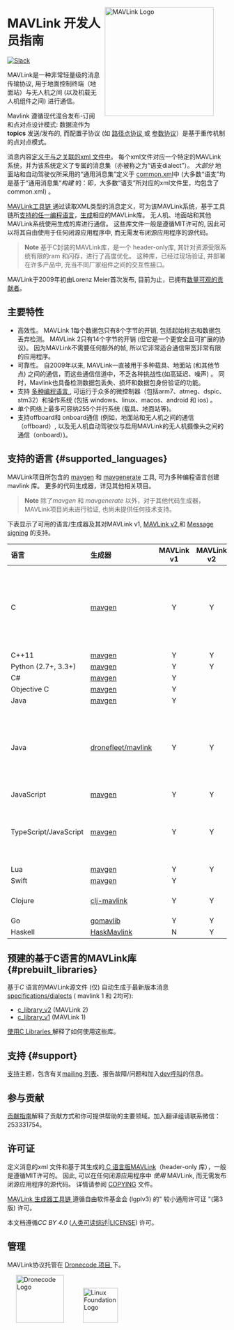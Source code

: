 <span style="float:right; padding:10px; margin-right:20px;"><a href="https://github.com/mavlink/mavlink"><img src="../assets/site/logo_mavlink_small.png" title="MAVLink Logo" width="250px" /></a></span>

# MAVLink 开发人员指南

[![Slack](https://px4-slack.herokuapp.com/badge.svg)](http://slack.px4.io)

MAVLink是一种非常轻量级的消息传输协议, 用于地面控制终端（地面站）与无人机之间 (以及机载无人机组件之间) 进行通信。

Mavlink 遵循现代混合发布-订阅和点对点设计模式: 数据流作为 **topics** 发送/发布的, 而配置子协议 (如 [路径点协议 ](services/mission.md)或 [参数协议](services/parameter.md)）是基于重传机制的点对点模式。

消息内容[定义于与之关联的xml 文件中](messages/README.md)。 每个xml文件对应一个特定的MAVLink系统，并为该系统定义了专属的消息集（亦被称之为“语支dialect”）。 *大部分* 地面站和自动驾驶仪所采用的“通用消息集”定义于 [common.xml](messages/common.md)中 (大多数“语支”均是基于“通用消息集“*构建* 的：即，大多数“语支”所对应的xml文件里，均包含了common.xml) 。

[MAVLink工具链 ](https://github.com/mavlink/mavlink/) 通过读取XML类型的消息定义，可为该MAVLink系统，基于工具链所[支持的任一编程语言](#supported_languages)，[生成](getting_started/generate_libraries.md)相应的MAVLink库。 无人机、地面站和其他MAVLink系统使用生成的库进行通信。 这些库文件一般是遵循MIT许可的, 因此可以将其自由使用于任何闭源应用程序中, 而无需发布闭源应用程序的源代码。

> **Note** 基于C封装的MAVLink库，是一个 header-only库, 其针对资源受限系统有限的ram 和闪存，进行了高度优化。 这种库，已经过现场验证, 并部署在许多产品中, 充当不同厂家组件之间的交互性接口。

MAVLink于2009年初由Lorenz Meier首次发布, 目前为止，已拥有[数量可观的贡献者](https://github.com/mavlink/mavlink/graphs/contributors)。

## 主要特性

* 高效性。 MAVLink 1每个数据包只有8个字节的开销, 包括起始标志和数据包丢弃检测。 MAVLink 2只有14个字节的开销 (但它是一个更安全且可扩展的协议)。 因为MAVLink不需要任何额外的帧, 所以它非常适合通信带宽非常有限的应用程序。
* 可靠性。 自2009年以来, MAVLink一直被用于多种载具、地面站 (和其他节点) 之间的通信，而这些通信信道中，不乏各种挑战性(如高延迟、噪声) 。 同时，Mavlink也具备检测数据包丢失、损坏和数据包身份验证的功能。
* 支持 [多种编程语言 ](#supported_languages), 可运行于众多的微控制器（包括arm7、atmeg、dspic、stm32）和操作系统 (包括 windows、linux、macos、android 和 ios) 。
* 单个网络上最多可容纳255个并行系统 (载具、地面站等)。
* 支持offboard和 onboard通信 (例如，地面站和无人机之间的通信（offboard）, 以及无人机自动驾驶仪与启用MAVLink的无人机摄像头之间的通信（onboard）)。

## 支持的语言 {#supported_languages}

MAVLink项目所包含的 [mavgen](getting_started/generate_libraries.md#mavgen) 和 [mavgenerate](getting_started/generate_libraries.md#mavgenerate) 工具, 可为多种编程语言创建 mavlink 库。 更多的代码生成器，详见其他相关项目。

> **Note** 除了*mavgen* 和 *mavgenerate* 以外，对于其他代码生成器，MAVLink项目尚未进行验证, 也尚未提供任何技术支持。

下表显示了可用的语言/生成器及其对MAVLink v1, [ MAVLink v2 ](guide/mavlink_2.md) 和 [Message signing](guide/message_signing.md) 的支持。

| 语言                    | 生成器                                                         | MAVLink v1 | MAVLink v2 | Signing | 备注                                                                                                        |
|:--------------------- |:----------------------------------------------------------- |:----------:|:----------:|:-------:|:--------------------------------------------------------------------------------------------------------- |
| C                     | [mavgen](getting_started/generate_libraries.md#mavgen)      |     Y      |     Y      |    Y    | 这是 MAVLink 项目参考实现。 可基于两个协议版本发布相应的[生成库](#prebuilt_libraries)。                                              |
| C++11                 | [mavgen](getting_started/generate_libraries.md#mavgen)      |     Y      |     Y      |    Y    |                                                                                                           |
| Python (2.7+, 3.3+)   | [mavgen](getting_started/generate_libraries.md#mavgen)      |     Y      |     Y      |    Y    |                                                                                                           |
| C#                    | [mavgen](getting_started/generate_libraries.md#mavgen)      |     Y      |            |         |                                                                                                           |
| Objective C           | [mavgen](getting_started/generate_libraries.md#mavgen)      |     Y      |            |         |                                                                                                           |
| Java                  | [mavgen](getting_started/generate_libraries.md#mavgen)      |     Y      |            |         |                                                                                                           |
| Java                  | [dronefleet/mavlink](https://github.com/dronefleet/mavlink) |     Y      |     Y      |    Y    | *Idiomatic*是基于MAVLink的 java SDK/API。 其可为代码生成器提供分级插件。                                                      |
| JavaScript            | [mavgen](getting_started/generate_libraries.md#mavgen)      |     Y      |     Y      |    N    |                                                                                                           |
| TypeScript/JavaScript | [mavgen](getting_started/generate_libraries.md#mavgen)      |     Y      |     Y      |    N    | TypeScript classes which can be used with [node-mavlink](https://github.com/ifrunistuttgart/node-mavlink) |
| Lua                   | [mavgen](getting_started/generate_libraries.md#mavgen)      |     Y      |     Y      |         |                                                                                                           |
| Swift                 | [mavgen](getting_started/generate_libraries.md#mavgen)      |     Y      |            |         |                                                                                                           |
| Clojure               | [clj-mavlink](https://github.com/WickedShell/clj-mavlink)   |     Y      |     Y      |    Y    | Clojure MAVLink Bindings.                                                                                 |
| Go                    | [gomavlib](https://github.com/gswly/gomavlib)               |     Y      |     Y      |    Y    |                                                                                                           |
| Haskell               | [HaskMavlink](https://github.com/SweeWarman/HaskMavlink)    |     N      |     Y      |    N    |                                                                                                           |

## 预建的基于C语言的MAVLink库 {#prebuilt_libraries}

基于*C* 语言的MAVLink源文件 (仅) 自动生成于最新版本消息 [specifications/dialects](messages/README.md) ( mavlink 1 和 2均可):

* [c_library_v2](https://github.com/mavlink/c_library_v2) (MAVLink 2)
* [c_library_v1](https://github.com/mavlink/c_library_v1) (MAVLink 1)

[使用C Libraries ](mavgen_c/README.md) 解释了如何使用这些库。

## 支持 {#support}

[支持](about/support.md)主题，包含有关[mailing 列表](https://groups.google.com/forum/#!forum/mavlink)、报告故障/问题和加入[dev呼叫](about/support.md#dev_call)的信息。

## 参与贡献

[贡献指南](contributing/contributing.md)解释了贡献方式和你可提供帮助的主要领域。加入翻译组请联系微信：253331754。

## 许可证

定义消息的xml 文件和基于其生成的[ C 语言版MAVLink](#prebuilt_libraries)（header-only 库），一般是遵循MIT许可的。 因此, 可以在任何闭源应用程序中 *使用* MAVLink, 而无需发布闭源应用程序的源代码。 详情请参阅 [COPYING](https://github.com/mavlink/mavlink/blob/master/COPYING) 文件。

[MAVLink 生成器工具链 ](https://github.com/mavlink/mavlink/) 遵循自由软件基金会 (lgplv3) 的" 较小通用许可证 "(第3版) 许可。

本文档遵循*CC BY 4.0* ([人类可读综述](https://creativecommons.org/licenses/by/4.0/)|[LICENSE](https://github.com/mavlink/mavlink-devguide/blob/master/LICENSE)) 许可。

## 管理

MAVLink协议托管在 [Dronecode 项目 ](https://www.dronecode.org/) 下。

<a href="https://www.dronecode.org/" style="padding:20px"><img src="../assets/site/logo_dronecode.png" alt="Dronecode Logo" width="110px"/></a>
<a href="https://www.linuxfoundation.org/projects" style="padding:20px;"><img src="../assets/site/logo_linux_foundation.png" alt="Linux Foundation Logo" width="80px" /></a>

<div style="padding:10px">&nbsp;</div>
